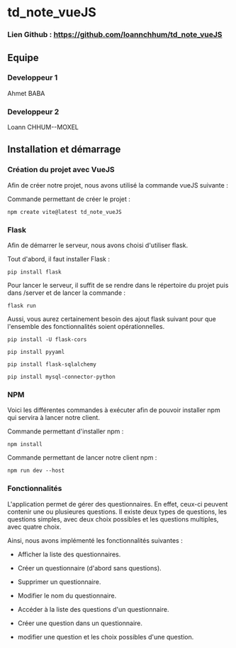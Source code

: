 # td_note_vueJS

### Lien Github : https://github.com/loannchhum/td_note_vueJS

## Equipe

### Developpeur 1

Ahmet BABA

### Developpeur 2

Loann CHHUM--MOXEL

## Installation et démarrage

### Création du projet avec VueJS

Afin de créer notre projet, nous avons utilisé la commande vueJS suivante :

Commande permettant de créer le projet :

```
npm create vite@latest td_note_vueJS
```

### Flask

Afin de démarrer le serveur, nous avons choisi d'utiliser flask.

Tout d'abord, il faut installer Flask :

```
pip install flask
```


Pour lancer le serveur, il suffit de se rendre dans le répertoire du projet puis dans /server et de lancer la commande :

```
flask run
```

Aussi, vous aurez certainement besoin des ajout flask suivant pour que l'ensemble des fonctionnalités soient opérationnelles.

```
pip install -U flask-cors

pip install pyyaml

pip install flask-sqlalchemy

pip install mysql-connector-python
```

### NPM


Voici les différentes commandes à exécuter afin de pouvoir installer npm qui servira à lancer notre client.

Commande permettant d'installer npm :

```
npm install
```

Commande permettant de lancer notre client npm :

```
npm run dev --host
```


### Fonctionnalités

L'application permet de gérer des questionnaires. En effet, ceux-ci peuvent contenir une ou plusieures questions.
Il existe deux types de questions, les questions simples, avec deux choix possibles et les questions multiples, avec quatre choix.

Ainsi, nous avons implémenté les fonctionnalités suivantes :

- Afficher la liste des questionnaires.
 
- Créer un questionnaire (d'abord sans questions).

- Supprimer un questionnaire.

- Modifier le nom du questionnaire.

- Accéder à la liste des questions d'un questionnaire.

- Créer une question dans un questionnaire.

- modifier une question et les choix possibles d'une question.